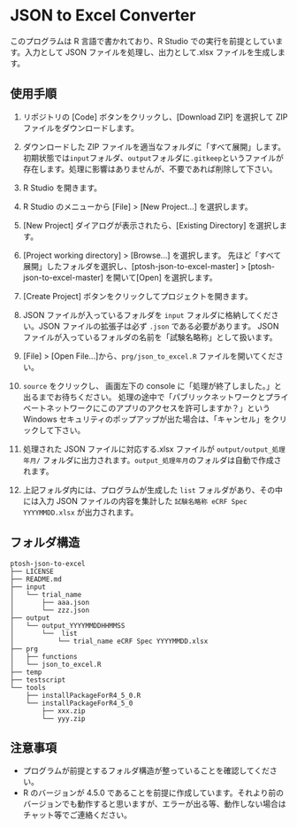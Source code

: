 # JSON to Excel Converter

このプログラムは R 言語で書かれており、R Studio での実行を前提としています。入力として JSON ファイルを処理し、出力として.xlsx ファイルを生成します。

## 使用手順

1. リポジトリの [Code] ボタンをクリックし、[Download ZIP] を選択して ZIP ファイルをダウンロードします。

2. ダウンロードした ZIP ファイルを適当なフォルダに「すべて展開」します。 初期状態では`input`フォルダ、`output`フォルダに`.gitkeep`というファイルが存在します。処理に影響はありませんが、不要であれば削除して下さい。

3. R Studio を開きます。

4. R Studio のメニューから [File] > [New Project...] を選択します。

5. [New Project] ダイアログが表示されたら、[Existing Directory] を選択します。

6. [Project working directory] > [Browse...] を選択します。 先ほど「すべて展開」したフォルダを選択し、[ptosh-json-to-excel-master] > [ptosh-json-to-excel-master] を開いて[Open] を選択します。

7. [Create Project] ボタンをクリックしてプロジェクトを開きます。

8. JSON ファイルが入っているフォルダを `input` フォルダに格納してください。JSON ファイルの拡張子は必ず `.json` である必要があります。 JSON ファイルが入っているフォルダの名前を「試験名略称」として扱います。

9. [File] > [Open File...]から、`prg/json_to_excel.R` ファイルを開いてください。
10. `source` をクリックし、 画面左下の console に「処理が終了しました。」と出るまでお待ちください。 処理の途中で「パブリックネットワークとプライベートネットワークにこのアプリのアクセスを許可しますか？」という Windows セキュリティのポップアップが出た場合は、「キャンセル」をクリックして下さい。

11. 処理された JSON ファイルに対応する.xlsx ファイルが `output/output_処理年月/` フォルダに出力されます。`output_処理年月`のフォルダは自動で作成されます。

12. 上記フォルダ内には、プログラムが生成した `list` フォルダがあり、その中には入力 JSON ファイルの内容を集計した `試験名略称 eCRF Spec YYYYMMDD.xlsx` が出力されます。

## フォルダ構造

```
ptosh-json-to-excel
├── LICENSE
├── README.md
├── input
│   └── trial_name
│       ├── aaa.json
│       └── zzz.json
├── output
│   └── output_YYYYMMDDHHMMSS
│       └──  list
│           └── trial_name eCRF Spec YYYYMMDD.xlsx
├── prg
│   ├── functions
│   └── json_to_excel.R
├── temp
├── testscript
└── tools
    ├── installPackageForR4_5_0.R
    └── installPackageForR4_5_0
        ├── xxx.zip
        └── yyy.zip
```

## 注意事項

- プログラムが前提とするフォルダ構造が整っていることを確認してください。
- R のバージョンが 4.5.0 であることを前提に作成しています。それより前のバージョンでも動作すると思いますが、エラーが出る等、動作しない場合はチャット等でご連絡ください。
